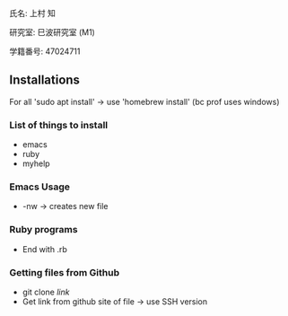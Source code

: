 氏名: 上村 知

研究室: 巳波研究室 (M1)

学籍番号: 47024711


## Installations

For all 'sudo apt install' -> use 'homebrew install' (bc prof uses windows)

### List of things to install
* emacs
* ruby
* myhelp

### Emacs Usage
* -nw -> creates new file

### Ruby programs
* End with .rb

### Getting files from Github
* git clone *link*
* Get link from github site of file -> use SSH version